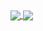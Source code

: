 <a href="#">
  <img align="center" src="https://github-readme-stats.vercel.app/api?username=Forever4D&count_private=true&show_icons=true&theme=chartreuse-dark" />
</a>
<a href="#">
  <img align="center" src="https://github-readme-stats.vercel.app/api/top-langs/?username=Forever4D&theme=chartreuse-dark&layout=compact" />
</a>
